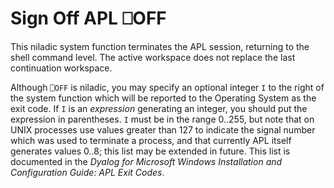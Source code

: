 <!-- Hidden search keywords -->
<div style="display: none;">
  ⎕OFF OFF
</div>






<h1 class="heading"><span class="name">Sign Off APL</span> <span class="command">⎕OFF</span></h1>



This niladic system function terminates the APL session, returning to the shell command level.  The active workspace does not replace the last continuation workspace.


Although `⎕OFF` is niladic, you may specify an optional integer `I` to the right of the system function which will be reported to the Operating System as the exit code. If `I` is an *expression* generating an integer, you should put the expression in parentheses. `I` must be in the range 0..255, but note that on UNIX processes use values greater than 127 to indicate the signal number which was used to terminate a process, and that currently APL itself generates values 0..8; this list may be extended in future. This list is documented in the *Dyalog for Microsoft Windows Installation and Configuration Guide: APL Exit Codes*.



